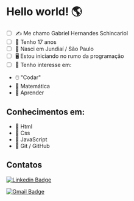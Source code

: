# Hello world!  🌎

 - [ ] ✍️ Me chamo Gabriel Hernandes Schincariol 
 - [ ] 📅 Tenho 17 anos 
 - [ ] 🌇 Nasci em Jundiaí / São Paulo 
 - [ ] 🖥️ Estou iniciando no rumo da programação 
 - [ ] 📌 Tenho interesse em:
 - 🖱️ "Codar"
 - 🧮 Matemática
 - 📖 Aprender

## Conhecimentos em:

 - 🏁 Html
 - 🏁 Css
 - 🏁 JavaScript
 - 📁 Git / GitHub

## Contatos

[![Linkedin Badge](https://img.shields.io/badge/-Gabriel%20Schincariol-blue?style=flat-square&logo=Linkedin&logoColor=white&link=https://www.linkedin.com/in/gabrielschincariol/)](https://www.linkedin.com/in/gabrielschincariol/) 

[![Gmail Badge](https://img.shields.io/badge/-Gabriel_Schincariol-red?style=flat-square&logo=Gmail&logoColor=white&link=mailto:gschin11@gmail.com)](mailto:gschin11@gmail.com)
